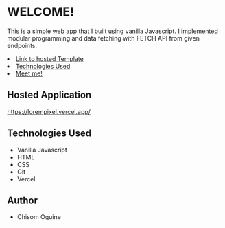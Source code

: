 # WELCOME!

This is a simple web app that I built using vanilla Javascript. I implemented modular programming and data fetching with FETCH API from given endpoints.

<p align="center"> 
  <li><a href="#Hosted Template">Link to hosted Template</a></li>
  <li><a href="#Technologies Used">Technologies Used</a></li>
  <li><a href="#Author">Meet me!</a></li>
</p>

## Hosted Application

https://lorempixel.vercel.app/

## Technologies Used

- Vanilla Javascript
- HTML
- CSS
- Git
- Vercel

## Author

- Chisom Oguine
